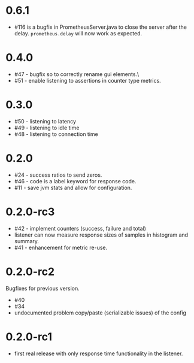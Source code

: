 # 0.6.1

* #116 is a bugfix in PrometheusServer.java to close the server after the delay.
  `prometheus.delay` will now work as expected.

# 0.4.0

* #47 - bugfix so to correctly rename gui elements.\
* #51 - enable listening to assertions in counter type metrics.

# 0.3.0

* #50 - listening to latency
* #49 - listening to idle time
* #48 - listening to connection time

# 0.2.0

* #24 - success ratios to send zeros.
* #46 - code is a label keyword for response code.
* #11 - save jvm stats and allow for configuration.


# 0.2.0-rc3
* #42 - implement counters (success, failure and total)
* listener can now measure response sizes of samples in histogram and summary.
* #41 - enhancement for metric re-use.

# 0.2.0-rc2
Bugfixes for previous version.

* #40
* #34
* undocumented problem copy/paste (serializable issues) of the config


# 0.2.0-rc1
* first real release with only response time functionality in the listener.
